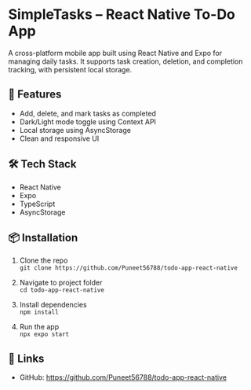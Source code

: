# SimpleTasks – React Native To-Do App

A cross-platform mobile app built using React Native and Expo for managing daily tasks. It supports task creation, deletion, and completion tracking, with persistent local storage.

## 🚀 Features

- Add, delete, and mark tasks as completed
- Dark/Light mode toggle using Context API
- Local storage using AsyncStorage
- Clean and responsive UI

## 🛠️ Tech Stack

- React Native
- Expo
- TypeScript
- AsyncStorage

## 📦 Installation

1. Clone the repo  
   `git clone https://github.com/Puneet56788/todo-app-react-native`

2. Navigate to project folder  
   `cd todo-app-react-native`

3. Install dependencies  
   `npm install`

4. Run the app  
   `npx expo start`

## 🔗 Links

- GitHub: https://github.com/Puneet56788/todo-app-react-native
